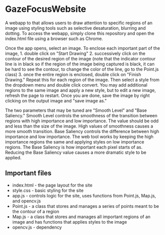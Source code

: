# GazeFocusWebsite
A webapp to that allows users to draw attention to specific regions of an image using styling tools such as selective desaturation, blurring and dotting. To access the webapp, simply clone this repository and open the index.html file using a browser such as Chrome.

Once the app opens, select an image. To enclose each important part of the image, 1. double click on "Start Drawing" 2. successively click on the contour of the desired region of the image (note that the indicator contour line is in black so if the region of the image being captured is black, it can be hard to see the contour, to change the color of the line, go to the Point.js class) 3. once the entire region is enclosed, double click on "Finish Drawing." Repeat this for each region of the image. Then select a style from the dropdown menu and double click convert. You may add additional regions to the same image and apply a new style, but to edit a new image, refresh the page to restart. Once you are done, save the image by right clicking on the output image and "save image as."

The two parameters that may be tuned are "Smooth Level" and "Base Saliency." Smooth Level controls the smoothness of the transition between regions with high importance and low importance. The value should be odd and less than the size of the image. High values of smoothness causes a more smooth transition. Base Saliency controls the difference between high importance and low importance. The web tool works by keeping the high importance regions the same and applying styles on low importance regions. The Base Saliency is how important each pixel starts of as. Reducing the Base Saliency value causes a more dramatic style to be applied. 

## Important files
* index.html - the page layout for the site
* style.css - basic styling for the site
* app.js - controls logic for the site, uses functions from Point.js, Map.js, and opencv.js
* Point.js - a class that stores and manages a series of points meant to be the contour of a region
* Map.js - a class that stores and manages all important regions of an image and has functions that applies styles to the image
* opencv.js - dependency
